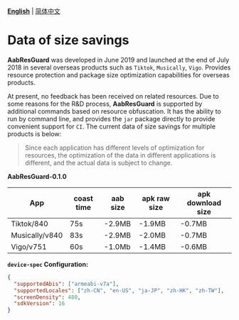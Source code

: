 **[English](DATA.md)** | [简体中文](../zh-cn/DATA.md)

# Data of size savings
**AabResGuard** was developed in June 2019 and launched at the end of July 2018 in several overseas products such as `Tiktok`, `Musically`, `Vigo`.
Provides resource protection and package size optimization capabilities for overseas products.

At present, no feedback has been received on related resources. Due to some reasons for the R&D process, **AabResGuard** is supported by additional commands based on resource obfuscation.
It has the ability to run by command line, and provides the `jar` package directly to provide convenient support for `CI`.
The current data of size savings for multiple products is below: 

>Since each application has different levels of optimization for resources, the optimization of the data in different applications is different, and the actual data is subject to change.

**AabResGuard-0.1.0**

|App|coast time|aab size|apk raw size|apk download size|
|---|-------|--------|-------------|----------------|
|Tiktok/840|75s|-2.9MB|-1.9MB|-0.7MB|
|Musically/v840|83s|-2.9MB|-2.0MB|-0.7MB|
|Vigo/v751|60s|-1.0Mb|-1.4MB|-0.6MB|


**`device-spec` Configuration:**
```json
{
  "supportedAbis": ["armeabi-v7a"],
  "supportedLocales": ["zh-CN", "en-US", "ja-JP", "zh-HK", "zh-TW"],
  "screenDensity": 480,
  "sdkVersion": 16
}
```
